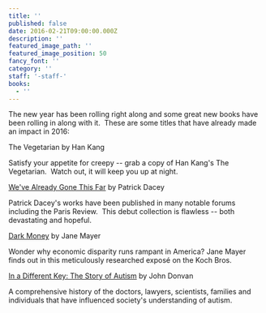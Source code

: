 ```yaml
---
title: ''
published: false
date: 2016-02-21T09:00:00.000Z
description: ''
featured_image_path: ''
featured_image_position: 50
fancy_font: ''
category: ''
staff: '-staff-'
books:
  - ''
---
```


The new year has been rolling right along and some great new books have been rolling in along with it.&nbsp; These are some titles that have already made an impact in 2016:

The Vegetarian by Han Kang

Satisfy your appetite for creepy -- grab a copy of Han Kang's The Vegetarian.&nbsp; Watch out, it will keep you up at night.

[We've Already Gone This Far](http://www.brooklinebooksmith-shop.com/book/9781627794657) by Patrick Dacey

Patrick Dacey's works have been published in many notable forums including the Paris Review.&nbsp; This debut collection is flawless -- both devastating and hopeful.

[Dark Money](http://www.brooklinebooksmith-shop.com/book/9780385535595) by Jane Mayer

Wonder why economic disparity runs rampant in America? Jane Mayer finds out in this meticulously researched expos&eacute; on the Koch Bros.

[In a Different Key: The Story of Autism](http://www.brooklinebooksmith-shop.com/book/9780307985675) by John Donvan

A comprehensive history of the doctors, lawyers, scientists, families and individuals that have influenced society's understanding of autism.